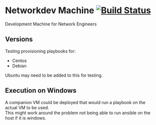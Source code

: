 # Networkdev Machine [![Build Status](https://travis-ci.com/niksheridan/networkdev.svg?branch=master)](https://travis-ci.com/niksheridan/networkdev)

Development Machine for Network Engineers

## Versions

Testing provisioning playbooks for:

* Centos
* Debian

Ubuntu may need to be added to this for testing.

## Execution on Windows

A companion VM could be deployed that would run a playbook on the actual VM to be used.  
This might work around the problem not being able to run ansible on the host if it is
windows.
